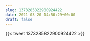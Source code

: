 ```yaml
---
slug: 1373285822900924422
date: 2021-03-20 14:50:29+00:00
draft: false
---
```


{{< tweet 1373285822900924422 >}}
